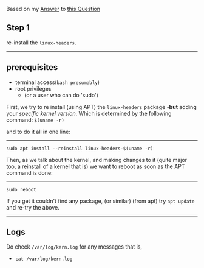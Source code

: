 Based on my [Answer](https://stackoverflow.com/a/67156634/14346786) to [this Question](https://stackoverflow.com/q/50361990/14346786) 

## Step 1
re-install the `linux-headers`.


---
## prerequisites 
- terminal access(`bash presumably`)
- root privileges
     - (or a user who can do 'sudo')

First, we try to re install (using APT) the `linux-headers` package -**but** adding your _specific kernel version_.  Which is determined by  the following command: `$(uname -r)`

and to do it all in one line:

---
`sudo apt install --reinstall linux-headers-$(uname -r)`

Then, as we talk about the kernel, and making changes to it (quite major too, a reinstall of a kernel that is) we want to reboot as soon as the APT command is done:

---
`sudo reboot`

If you get it couldn't find any package, (or similar) (from apt)
try `apt update` and re-try the above.

---
## Logs
Do check  `/var/log/kern.log`  for any messages that is,

- `cat /var/log/kern.log`


